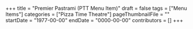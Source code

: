 +++
title = "Premier Pastrami (PTT Menu Item)"
draft = false
tags = ["Menu Items"]
categories = ["Pizza Time Theatre"]
pageThumbnailFile = ""
startDate = "1977-00-00"
endDate = "0000-00-00"
contributors = []
+++
